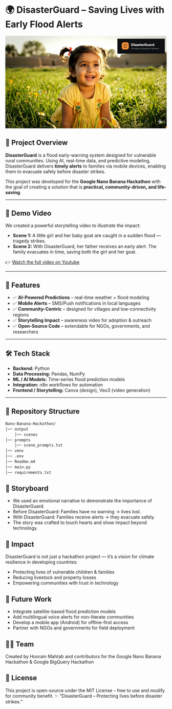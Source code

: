 # 🌍 DisasterGuard – Saving Lives with Early Flood Alerts  

![DisasterGuard Banner](https://github.com/hoorain17/Nano-Banana-Hackathon/blob/main/Gemini_Generated_Image_eszzhoeszzhoeszz.png)  

## 📌 Project Overview  
**DisasterGuard** is a flood early-warning system designed for vulnerable rural communities. Using AI, real-time data, and predictive modeling, DisasterGuard delivers **timely alerts** to families via mobile devices, enabling them to evacuate safely before disaster strikes.  

This project was developed for the **Google Nano Banana Hackathon** with the goal of creating a solution that is **practical, community-driven, and life-saving**.  

---

## 🎥 Demo Video  
We created a powerful storytelling video to illustrate the impact:  

- **Scene 1:** A little girl and her baby goat are caught in a sudden flood — tragedy strikes.  
- **Scene 2:** With DisasterGuard, her father receives an early alert. The family evacuates in time, saving both the girl and her goat.  

👉 [Watch the full video on Youtube](https://youtu.be/BzauF5d7pnw)  

---

## 🚀 Features  
- ✅ **AI-Powered Predictions** – real-time weather + flood modeling  
- ✅ **Mobile Alerts** – SMS/Push notifications in local languages  
- ✅ **Community-Centric** – designed for villages and low-connectivity regions  
- ✅ **Storytelling Impact** – awareness video for adoption & outreach  
- ✅ **Open-Source Code** – extendable for NGOs, governments, and researchers  

---

## 🛠️ Tech Stack  
- **Backend:** Python
- **Data Processing:** Pandas, NumPy  
- **ML / AI Models:** Time-series flood prediction models  
- **Integration:** n8n workflows for automation  
- **Frontend / Storytelling:** Canva (design), Veo3 (video generation)  

---

## 📂 Repository Structure  
```bash
Nano-Banana-Hackathon/
│── output
    │── scenes              
│── prompts
    │── scene_prompts.txt        
│── venv                   
│── .env           
│── Readme.md                
│── main.py           
│── requirements.txt
```
## 📖 Storyboard

- We used an emotional narrative to demonstrate the importance of DisasterGuard.
- Before DisasterGuard: Families have no warning → lives lost.
- With DisasterGuard: Families receive alerts → they evacuate safely.
- The story was crafted to touch hearts and show impact beyond technology.

## 🌱 Impact
DisasterGuard is not just a hackathon project — it’s a vision for climate resilience in developing countries:

- Protecting lives of vulnerable children & families
- Reducing livestock and property losses
- Empowering communities with trust in technology

## 📌 Future Work

- Integrate satellite-based flood prediction models
- Add multilingual voice alerts for non-literate communities
- Develop a mobile app (Android) for offline-first access
- Partner with NGOs and governments for field deployment

## 👩‍💻 Team
Created by Hoorain Mahtab and contributors for the Google Nano Banana Hackathon & Google BigQuery Hackathon

## 📜 License

This project is open-source under the MIT License – free to use and modify for community benefit.
✨ “DisasterGuard – Protecting lives before disaster strikes.”
